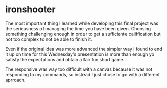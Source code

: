 # ironshooter

The most important thing I learned while developing this final project was the seriousness of managing the time you have been given. Choosing something challenging enough in order to get a sufficiente califfication but not too complex to not be able to finish it.

Even if the original idea was more advanced the simpler way I found to end it up on time for this Wednesday's presentation is more than enough yo satisfy the expectations and obtain a fair fun short game.

The responsive was way too difficult with a canvas because it was not responding to my commands, so instead I just chose to go with a different aprroach.
